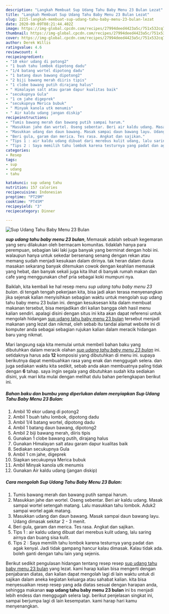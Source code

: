 ```yaml
---
description: "Langkah Membuat Sup Udang Tahu Baby Menu 23 Bulan Lezat"
title: "Langkah Membuat Sup Udang Tahu Baby Menu 23 Bulan Lezat"
slug: 2215-langkah-membuat-sup-udang-tahu-baby-menu-23-bulan-lezat
date: 2020-09-09T08:21:44.402Z
image: https://img-global.cpcdn.com/recipes/27994deed4423a5c/751x532cq70/sup-udang-tahu-baby-menu-23-bulan-foto-resep-utama.jpg
thumbnail: https://img-global.cpcdn.com/recipes/27994deed4423a5c/751x532cq70/sup-udang-tahu-baby-menu-23-bulan-foto-resep-utama.jpg
cover: https://img-global.cpcdn.com/recipes/27994deed4423a5c/751x532cq70/sup-udang-tahu-baby-menu-23-bulan-foto-resep-utama.jpg
author: Derek Willis
ratingvalue: 4.6
reviewcount: 4
recipeingredient:
- "10 ekor udang di potong2"
- "1 buah tahu lombok dipotong dadu"
- "1/4 batang wortel dipotong dadu"
- "1 batang daun bawang dipotong2"
- "2 biji bawang merah diiris tipis"
- "1 clobe bawang putih dirajang halus"
- " Himalayan salt atau garam dapur kualitas baik"
- "secukupnya Gula"
- "1 cm jahe digeprek"
- "secukupnya Merica bubuk"
- " Minyak kanola utk menumis"
- " Air kaldu udang jangan diskip"
recipeinstructions:
- "Tumis bawang merah dan bawang putih sampai harum."
- "Masukkan jahe dan wortel. Oseng sebentar. Beri air kaldu udang. Masak sampai wortel setengah matang. Lalu masukkan tahu lombok. Aduk2 sampai wortel agak matang."
- "Masukkan udang dan daun bawang. Masak sampai daun bawang layu. Udang dimasak sekitar 2 - 3 menit."
- "Beri gula, garam dan merica. Tes rasa. Angkat dan sajikan."
- "Tips 1 : air kaldu udang dibuat dari merebus kulit udang, lalu saring airnya dan buang sisa kulit."
- "Tips 2 : Saya memilih tahu lombok karena testurnya yang padat dan agak kenyal. Jadi tidak gampang hancur kalau dimasak. Kalau tidak ada. boleh ganti dengan tahu lain yang sejenis."
categories:
- Resep
tags:
- sup
- udang
- tahu

katakunci: sup udang tahu 
nutrition: 157 calories
recipecuisine: Indonesian
preptime: "PT29M"
cooktime: "PT45M"
recipeyield: "3"
recipecategory: Dinner

---
```



![Sup Udang Tahu Baby Menu 23 Bulan](https://img-global.cpcdn.com/recipes/27994deed4423a5c/751x532cq70/sup-udang-tahu-baby-menu-23-bulan-foto-resep-utama.jpg)

<b><i>sup udang tahu baby menu 23 bulan</i></b>, Memasak adalah sebuah kegemaran yang seru dilakukan oleh bermacam komunitas. tidaklah hanya para perempuan, sebagian laki laki juga banyak yang berminat dengan hobi ini. walaupun hanya untuk sekedar bersenang senang dengan rekan atau memang sudah menjadi kesukaan dalam dirinya. tak heran dalam dunia masakan sekarang banyak ditemukan cowok dengan keahlian memasak yang hebat, dan banyak sekali juga kita lihat di banyak rumah makan dan cafe yang menggunakan chef pria sebagai koki mumpuni nya.



Baiklah, kita kembali ke hal resep menu <i>sup udang tahu baby menu 23 bulan</i>. di tengah tengah pekerjaan kita, bisa jadi akan terasa menyenangkan jika sejenak kalian menyisihkan sebagian waktu untuk mengolah sup udang tahu baby menu 23 bulan ini. dengan kesuksesan kita dalam membuat makanan tersebut, bisa menjadikan diri kalian bangga oleh hasil menu kalian sendiri. apalagi disini dengan situs ini kita akan dapat referensi untuk mengolah hidangan <u>sup udang tahu baby menu 23 bulan</u> tersebut menjadi makanan yang lezat dan nikmat, oleh sebab itu tandai alamat website ini di komputer anda sebagai sebagian rujukan kalian dalam meracik hidangan baru yang nikmat.


Mari langsung saja kita memulai untuk membeli bahan baku yang dibutuhkan dalam meracik olahan <u><i>sup udang tahu baby menu 23 bulan</i></u> ini. setidaknya harus ada <b>12</b> komposisi yang dibutuhkan di menu ini. supaya berikutnya dapat membuahkan rasa yang enak dan menggugah selera. dan juga sediakan waktu kita sedikit, sebab anda akan membuatnya paling tidak dengan <b>6</b> tahap. saya ingin segala yang dibutuhkan sudah kita sediakan disini, yuk mari kita mulai dengan melihat dulu bahan perlengkapan berikut ini.

<!--inarticleads1-->

##### Bahan baku dan bumbu yang diperlukan dalam menyiapkan Sup Udang Tahu Baby Menu 23 Bulan:

1. Ambil 10 ekor udang di potong2
1. Ambil 1 buah tahu lombok, dipotong dadu
1. Ambil 1/4 batang wortel, dipotong dadu
1. Ambil 1 batang daun bawang, dipotong2
1. Ambil 2 biji bawang merah, diiris tipis
1. Gunakan 1 clobe bawang putih, dirajang halus
1. Gunakan  Himalayan salt atau garam dapur kualitas baik
1. Sediakan secukupnya Gula
1. Ambil 1 cm jahe, digeprek
1. Siapkan secukupnya Merica bubuk
1. Ambil  Minyak kanola utk menumis
1. Gunakan  Air kaldu udang (jangan diskip)




<!--inarticleads2-->

##### Cara mengolah Sup Udang Tahu Baby Menu 23 Bulan:

1. Tumis bawang merah dan bawang putih sampai harum.
1. Masukkan jahe dan wortel. Oseng sebentar. Beri air kaldu udang. Masak sampai wortel setengah matang. Lalu masukkan tahu lombok. Aduk2 sampai wortel agak matang.
1. Masukkan udang dan daun bawang. Masak sampai daun bawang layu. Udang dimasak sekitar 2 - 3 menit.
1. Beri gula, garam dan merica. Tes rasa. Angkat dan sajikan.
1. Tips 1 : air kaldu udang dibuat dari merebus kulit udang, lalu saring airnya dan buang sisa kulit.
1. Tips 2 : Saya memilih tahu lombok karena testurnya yang padat dan agak kenyal. Jadi tidak gampang hancur kalau dimasak. Kalau tidak ada. boleh ganti dengan tahu lain yang sejenis.




Berikut sedikit pengulasan hidangan tentang resep resep <u>sup udang tahu baby menu 23 bulan</u> yang lezat. kami harap kalian bisa mengerti dengan penjabaran diatas, dan kalian dapat mengolah lagi di lain waktu untuk di sajikan dalam aneka kegiatan keluarga atau sahabat kalian. kita bisa menyesuaikan resep resep yang ada diatas sesuai dengan harapan anda, sehingga makanan <b>sup udang tahu baby menu 23 bulan</b> ini bs menjadi lebih endess dan menggugah selera lagi. berikut penjelasan singkat ini, sampai berjumpa lagi di lain kesempatan. kami harap hari kamu menyenangkan.
